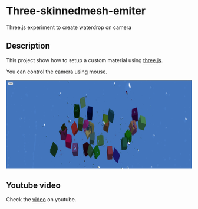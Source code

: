 # Three-skinnedmesh-emiter

Three.js experiment to create waterdrop on camera

## Description

This project show how to setup a custom material using [three.js](https://threejs.org/).

You can control the camera using mouse. 

![preview](./images/preview.jpg)

## Youtube video

Check the [video](https://youtu.be/yWNqlnp4yNs) on youtube.
